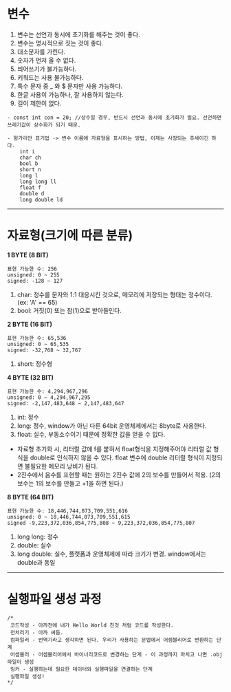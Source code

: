 # 변수
1. 변수는 선언과 동시에 초기화를 해주는 것이 좋다.
2. 변수는 명시적으로 짓는 것이 좋다.
3. 대소문자를 가린다.
4. 숫자가 먼저 올 수 없다.
5. 띄어쓰기가 불가능하다.
6. 키워드는 사용 불가능하다.
7. 특수 문자 중 _ 와 $ 문자만 사용 가능하다.
8. 한글 사용이 가능하나, 잘 사용하지 않는다.
9. 길이 제한이 없다.
```
- const int con = 20; //상수일 경우, 반드시 선언과 동시에 초기화가 필요. 선언하면 쓰레기값이 상수화가 되기 때문.

- 헝가리안 표기법 -> 변수 이름에 자료형을 표시하는 방법, 이제는 사장되는 추세이긴 하다.
	int i
	char ch
	bool b
	short n
	long l
	long long ll
	float f
	double d
	long double ld
```

***
# 자료형(크기에 따른 분류)
__1 BYTE (8 BIT)__
```
표현 가능한 수: 256
unsigned: 0 ~ 255
signed: -128 ~ 127
```
1. char: 정수를 문자와 1:1 대응시킨 것으로, 메모리에 저장되는 형태는 정수이다. (ex: 'A' == 65)
2. bool: 거짓(0) 또는 참(1)으로 받아들인다.


__2 BYTE (16 BIT)__
```
표현 가능한 수: 65,536
unsigned: 0 ~ 65,535
signed: -32,768 ~ 32,767
```
1. short: 정수형


__4 BYTE (32 BIT)__
```
표현 가능한 수: 4,294,967,296
unsigned: 0 ~ 4,294,967,295
signed: -2,147,483,648 ~ 2,147,483,647
```


1. int: 정수
2. long: 정수, window가 아닌 다른 64bit 운영체제에서는 8byte로 사용한다.
3. float: 실수, 부동소수이기 때문에 정확한 값을 얻을 수 없다.
- 자료형 초기화 시, 리터럴 값에 f를 붙혀서 float형식을 지정해주어야 리터럴 값 형식을 double로 인식하지 않을 수 있다. float 변수에 double 리터럴 형식이 지정되면 불필요한 메모리 낭비가 된다.
- 2진수에서 음수를 표현할 때는 원하는 2진수 값에 2의 보수를 만들어서 적용. (2의 보수는 1의 보수를 만들고 +1을 하면 된다.)


__8 BYTE (64 BIT)__
```
표현 가능한 수: 18,446,744,073,709,551,616
unsigned: 0 ~ 18,446,744,073,709,551,615
signed -9,223,372,036,854,775,808 ~ 9,223,372,036,854,775,807
```
1. long long: 정수
2. double: 실수
3. long double: 실수, 플랫폼과 운영체제에 따라 크기가 변경. window에서는 double과 동일

***

#  실행파일 생성 과정 
```
/*
 코드작성 - 아까전에 내가 Hello World 친것 처럼 코드를 작성한다. 
 전처리기 - 아까 써둠. 
 컴파일러 - 번역기라고 생각하면 된다. 우리가 사용하는 문법에서 어셈블리어로 변환하는 단계 
 어셈블러 - 어셈블리어에서 바이너리코드로 변경하는 단계 - 이 과정까지 마치고 나면 .obj 파일이 생성
 링커 - 실행하는데 필요한 데이터와 실행파일을 연결하는 단계 
 실행파일 생성! 
*/
```
